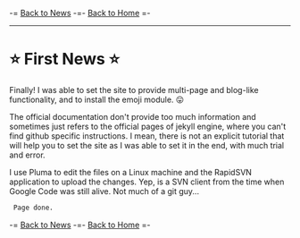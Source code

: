 -= [Back to News](https://funlw65.github.io/news.html) -=- [Back to Home](https://funlw65.github.io/) =-

<hr />

# :star: First News :star:

Finally! I was able to set the site to provide multi-page and blog-like functionality, and to install the emoji module.  :stuck_out_tongue:

The official documentation don't provide too much information and sometimes just refers to the official pages of jekyll engine, where you can't find github specific instructions. I mean, there is not an explicit tutorial that will help you to set the site as I was able to set it in the end, with much trial and error.

I use Pluma to edit the files on a Linux machine and the RapidSVN application to upload the changes. Yep, is a SVN client from the time when Google Code was still alive. Not much of a git guy...

```markdown
 Page done.
```
-= [Back to News](https://funlw65.github.io/news.html) -=- [Back to Home](https://funlw65.github.io/) =-
